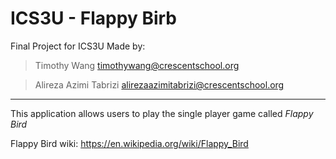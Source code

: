# ICS3U - Flappy Birb
Final Project for ICS3U 
Made by:
 > Timothy Wang <timothywang@crescentschool.org>
 
 > Alireza Azimi Tabrizi <alirezaazimitabrizi@crescentschool.org>
_____________________________________________________

This application allows users to play the single player game called *Flappy Bird*

Flappy Bird wiki: <https://en.wikipedia.org/wiki/Flappy_Bird>
